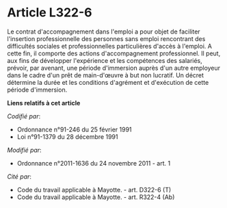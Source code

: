 # Article L322-6

Le contrat d'accompagnement dans l'emploi a pour objet de faciliter l'insertion professionnelle des personnes sans emploi
rencontrant des difficultés sociales et professionnelles particulières d'accès à l'emploi. A cette fin, il comporte des
actions d'accompagnement professionnel. Il peut, aux fins de développer l'expérience et les compétences des salariés,
prévoir, par avenant, une période d'immersion auprès d'un autre employeur dans le cadre d'un prêt de main-d'œuvre à but non
lucratif. Un décret détermine la durée et les conditions d'agrément et d'exécution de cette période d'immersion.

**Liens relatifs à cet article**

_Codifié par_:

  - Ordonnance n°91-246 du 25 février 1991
  - Loi n°91-1379 du 28 décembre 1991

_Modifié par_:

  - Ordonnance n°2011-1636 du 24 novembre 2011 - art. 1

_Cité par_:

  - Code du travail applicable à Mayotte. - art. D322-6 (T)
  - Code du travail applicable à Mayotte. - art. R322-4 (Ab)
